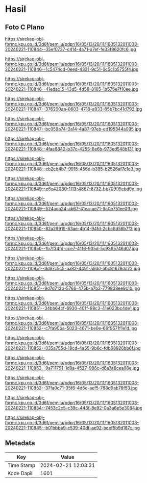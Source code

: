 # Hasil

## Foto C Plano

https://sirekap-obj-formc.kpu.go.id/3d6f/pemilu/pdpr/16/05/13/20/11/1605132011003-20240221-110844--35ef0737-c414-4a71-a7ef-fe33f8620fc6.jpg

https://sirekap-obj-formc.kpu.go.id/3d6f/pemilu/pdpr/16/05/13/20/11/1605132011003-20240221-110846--1c5474cd-0eed-4331-9c51-6c5c1b5755f4.jpg

https://sirekap-obj-formc.kpu.go.id/3d6f/pemilu/pdpr/16/05/13/20/11/1605132011003-20240221-110846--41edac15-43d5-4d58-8105-1b575e7f10ee.jpg

https://sirekap-obj-formc.kpu.go.id/3d6f/pemilu/pdpr/16/05/13/20/11/1605132011003-20240221-110847--376200aa-0603-4718-a933-65b7bc41d792.jpg

https://sirekap-obj-formc.kpu.go.id/3d6f/pemilu/pdpr/16/05/13/20/11/1605132011003-20240221-110847--bc059a74-3a14-4a87-97eb-ed195344a095.jpg

https://sirekap-obj-formc.kpu.go.id/3d6f/pemilu/pdpr/16/05/13/20/11/1605132011003-20240221-110848--4faa8842-b37c-4255-8e6b-973ed548b131.jpg

https://sirekap-obj-formc.kpu.go.id/3d6f/pemilu/pdpr/16/05/13/20/11/1605132011003-20240221-110848--cb2cb4b7-9915-456d-b395-b2526af7c1e3.jpg

https://sirekap-obj-formc.kpu.go.id/3d6f/pemilu/pdpr/16/05/13/20/11/1605132011003-20240221-110849--e6c42030-1f13-4867-8732-bb70909cbd9e.jpg

https://sirekap-obj-formc.kpu.go.id/3d6f/pemilu/pdpr/16/05/13/20/11/1605132011003-20240221-110849--524ada24-ab67-41ea-ae71-9a0e751ee0ff.jpg

https://sirekap-obj-formc.kpu.go.id/3d6f/pemilu/pdpr/16/05/13/20/11/1605132011003-20240221-110850--82a29919-63ae-4b14-94fd-2cbc8d56b7f3.jpg

https://sirekap-obj-formc.kpu.go.id/3d6f/pemilu/pdpr/16/05/13/20/11/1605132011003-20240221-110850--1b7f34fd-cce7-4116-935d-5c9365746d07.jpg

https://sirekap-obj-formc.kpu.go.id/3d6f/pemilu/pdpr/16/05/13/20/11/1605132011003-20240221-110851--3d97c5c5-aa82-4491-a9dd-abc81678dc22.jpg

https://sirekap-obj-formc.kpu.go.id/3d6f/pemilu/pdpr/16/05/13/20/11/1605132011003-20240221-110851--9d7d713b-5766-475b-a7b2-779838ee9c1b.jpg

https://sirekap-obj-formc.kpu.go.id/3d6f/pemilu/pdpr/16/05/13/20/11/1605132011003-20240221-110851--34bb64cf-6930-401f-98c3-41e023bc4de1.jpg

https://sirekap-obj-formc.kpu.go.id/3d6f/pemilu/pdpr/16/05/13/20/11/1605132011003-20240221-110852--c7fa90ba-5023-4671-be0e-66f9571f1e1d.jpg

https://sirekap-obj-formc.kpu.go.id/3d6f/pemilu/pdpr/16/05/13/20/11/1605132011003-20240221-110852--035a755d-19cd-4a55-9b6c-fdb68926bb6f.jpg

https://sirekap-obj-formc.kpu.go.id/3d6f/pemilu/pdpr/16/05/13/20/11/1605132011003-20240221-110853--9a711791-1d9a-4527-996c-d6a7a8cea08e.jpg

https://sirekap-obj-formc.kpu.go.id/3d6f/pemilu/pdpr/16/05/13/20/11/1605132011003-20240221-110853--37fa0c71-35f6-4d5e-aef5-768d9ab78f53.jpg

https://sirekap-obj-formc.kpu.go.id/3d6f/pemilu/pdpr/16/05/13/20/11/1605132011003-20240221-110854--7453c2c5-c39c-443f-8e92-0a3a6e5e3084.jpg

https://sirekap-obj-formc.kpu.go.id/3d6f/pemilu/pdpr/16/05/13/20/11/1605132011003-20240221-110845--b01bbba9-c539-40df-ae92-bcef5b9d187c.jpg


## Metadata

| Key        | Value               |
| ---------- | ------------------- |
| Time Stamp | 2024-02-21 12:03:31 |
| Kode Dapil | 1601                |



